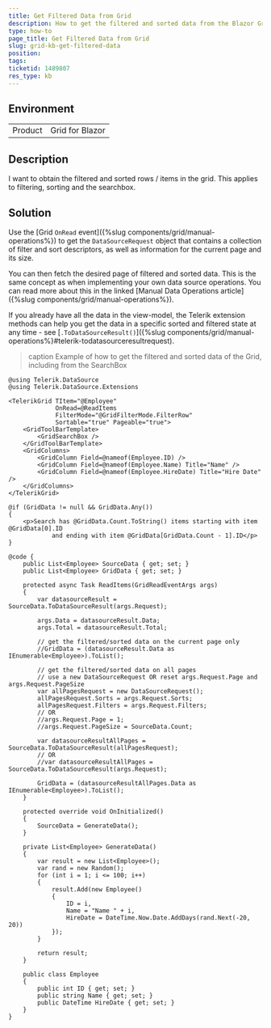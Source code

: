 ```yaml
---
title: Get Filtered Data from Grid
description: How to get the filtered and sorted data from the Blazor Grid
type: how-to
page_title: Get Filtered Data from Grid
slug: grid-kb-get-filtered-data
position: 
tags: 
ticketid: 1489807
res_type: kb
---
```


## Environment
<table>
	<tbody>
		<tr>
			<td>Product</td>
			<td>Grid for Blazor</td>
		</tr>
	</tbody>
</table>


## Description

I want to obtain the filtered and sorted rows / items in the grid. This applies to filtering, sorting and the searchbox.

## Solution

Use the [Grid `OnRead` event]({%slug components/grid/manual-operations%}) to get the `DataSourceRequest` object that contains a collection of filter and sort descriptors, as well as information for the current page and its size.

You can then fetch the desired page of filtered and sorted data. This is the same concept as when implementing your own data source operations. You can read more about this in the linked [Manual Data Operations article]({%slug components/grid/manual-operations%}).

If you already have all the data in the view-model, the Telerik extension methods can help you get the data in a specific sorted and filtered state at any time - see [`.ToDataSourceResult()`]({%slug components/grid/manual-operations%}#telerik-todatasourceresultrequest).

>caption Example of how to get the filtered and sorted data of the Grid, including from the SearchBox

````CSHTML
@using Telerik.DataSource
@using Telerik.DataSource.Extensions

<TelerikGrid TItem="@Employee"
             OnRead=@ReadItems
             FilterMode="@GridFilterMode.FilterRow"
             Sortable="true" Pageable="true">
    <GridToolBarTemplate>
        <GridSearchBox />
    </GridToolBarTemplate>
    <GridColumns>
        <GridColumn Field=@nameof(Employee.ID) />
        <GridColumn Field=@nameof(Employee.Name) Title="Name" />
        <GridColumn Field=@nameof(Employee.HireDate) Title="Hire Date" />
    </GridColumns>
</TelerikGrid>

@if (GridData != null && GridData.Any())
{
    <p>Search has @GridData.Count.ToString() items starting with item @GridData[0].ID
            and ending with item @GridData[GridData.Count - 1].ID</p>
}

@code {
    public List<Employee> SourceData { get; set; }
    public List<Employee> GridData { get; set; }

    protected async Task ReadItems(GridReadEventArgs args)
    {
        var datasourceResult = SourceData.ToDataSourceResult(args.Request);

        args.Data = datasourceResult.Data;
        args.Total = datasourceResult.Total;

        // get the filtered/sorted data on the current page only
        //GridData = (datasourceResult.Data as IEnumerable<Employee>).ToList();

        // get the filtered/sorted data on all pages
        // use a new DataSourceRequest OR reset args.Request.Page and args.Request.PageSize
        var allPagesRequest = new DataSourceRequest();
        allPagesRequest.Sorts = args.Request.Sorts;
        allPagesRequest.Filters = args.Request.Filters;
        // OR
        //args.Request.Page = 1;
        //args.Request.PageSize = SourceData.Count;

        var datasourceResultAllPages = SourceData.ToDataSourceResult(allPagesRequest);
        // OR
        //var datasourceResultAllPages = SourceData.ToDataSourceResult(args.Request);

        GridData = (datasourceResultAllPages.Data as IEnumerable<Employee>).ToList();
    }

    protected override void OnInitialized()
    {
        SourceData = GenerateData();
    }

    private List<Employee> GenerateData()
    {
        var result = new List<Employee>();
        var rand = new Random();
        for (int i = 1; i <= 100; i++)
        {
            result.Add(new Employee()
            {
                ID = i,
                Name = "Name " + i,
                HireDate = DateTime.Now.Date.AddDays(rand.Next(-20, 20))
            });
        }

        return result;
    }

    public class Employee
    {
        public int ID { get; set; }
        public string Name { get; set; }
        public DateTime HireDate { get; set; }
    }
}
````

